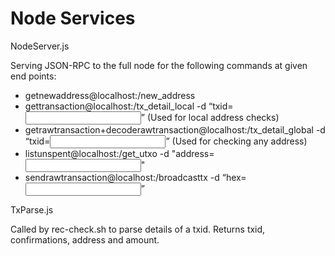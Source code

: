 # Node Services


NodeServer.js

Serving JSON-RPC to the full node for the following commands at given end points:

- getnewaddress@localhost:<port>/new_address
- gettransaction@localhost:<port>/tx_detail_local -d “txid=<input>” (Used for local address checks)
- getrawtransaction+decoderawtransaction@localhost:<port>/tx_detail_global -d “txid=<input>” (Used for checking any address)
- listunspent@localhost:<port>/get_utxo -d "address=<input>"
- sendrawtransaction@localhost:<port>/broadcasttx -d “hex=<input>”
  
TxParse.js

Called by rec-check.sh to parse details of a txid.
Returns txid, confirmations, address and amount.
